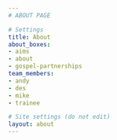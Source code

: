 ```yaml
---
# ABOUT PAGE

# Settings
title: About
about_boxes:
- aims
- about
- gospel-partnerships
team_members:
- andy
- des
- mike
- trainee

# Site settings (do not edit)
layout: about
---
```

